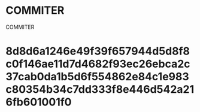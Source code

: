 # COMMITER
COMMITER






# 8d8d6a1246e49f39f657944d5d8f8c0f146ae11d7d4682f93ec26ebca2c37cab0da1b5d6f554862e84c1e983c80354b34c7dd333f8e446d542a216fb601001f0
